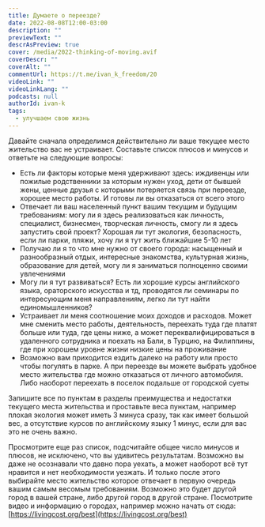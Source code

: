 ```yaml
---
title: Думаете о переезде?
date: 2022-08-08T12:00-03:00
description: ""
previewText: ""
descrAsPreview: true
cover: /media/2022-thinking-of-moving.avif
coverDescr: ""
coverAlt: ""
commentUrl: https://t.me/ivan_k_freedom/20
videoLink: ""
videoLinkLang: ""
podcasts: null
authorId: ivan-k
tags:
  - улучшаем свою жизнь
---
```


Давайте сначала определимся действительно ли ваше текущее место жительство вас не устраивает. Составьте список плюсов и минусов и ответьте на следующие вопросы:

- Есть ли факторы которые меня удерживают здесь: иждивенцы или пожилые родственники за которым нужен уход, дети от бывшей жены, ценные друзья с которыми потеряется связь при переезде, хорошее место работы. И готовы ли вы отказаться от всего этого
- Отвечает ли ваш населенный пункт вашим текущим и будущим требованиям: могу ли я здесь реализоваться как личность, специалист, бизнесмен, творческая личность, смогу ли я здесь запустить свой проект? Хорошая ли тут экология, безопасность, если ли парки, пляжи, хочу ли я тут жить ближайшие 5-10 лет
- Получаю ли я то что мне нужно от своего города: насыщенный и разнообразный отдых, интересные знакомства, культурная жизнь, образование для детей, могу ли я заниматься полноценно своими увлечениями
- Могу ли я тут развиваться? Есть ли хорошие курсы английского языка, ораторского искусства и тд, проводятся ли семинары по интересующим меня направлениям, легко ли тут найти единомышленников?
- Устраивает ли меня соотношение моих доходов и расходов. Может мне сменить место работы, деятельность, переехать туда где платят больше или туда, где цены ниже, а может переквалифицироваться в удаленного сотрудника и поехать на Бали, в Турцию, на Филиппины, где при хорошем уровне жизни низкие цены на проживание
- Возможно вам приходится ездить далеко на работу или просто чтобы погулять в парке. А при переезде вы можете выбрать удобное место жительства где можно отказаться от личного автомобиля. Либо наоборот переехать в поселок подальше от городской суеты

Запишите все по пунктам в разделы преимущества и недостатки текущего места жительства и проставьте веса пунктам, например плохая экология может иметь 3 минуса сразу, так как имеет большой вес, а отсутствие курсов по английскому языку 1 минус, если для вас это не очень важно.

Просмотрите еще раз список, подсчитайте общее число минусов и плюсов, не исключено, что вы удивитесь результатам. Возможно вы даже не осознавали что давно пора уехать, а может наоборот всё тут нравится и нет необходимости уезжать. И только после этого выбирайте место жительство которое отвечает в первую очередь вашим самым весомым требованиям. Возможно это будет другой город в вашей стране, либо другой город в другой стране. Посмотрите видео и информацию о городах, например можно начать от сюда: [https://livingcost.org/best](https://livingcost.org/best)
